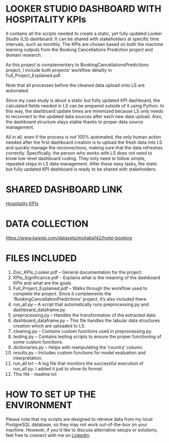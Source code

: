 # LOOKER STUDIO DASHBOARD WITH HOSPITALITY KPIs
It contains all the scripts needed to create a static, yet fully updated Looker Studio (LS) dashboard. It can be shared with stakeholders at specific time intervals, such as monthly. The KPIs are chosen based on both the machine learning outputs from the Booking Cancellations Prediction project and domain research.

As this project is complementary to BookingCancellationsPredictions project, I include both projects' workflow detailly in Full_Project_Explained.pdf. 

Note that all processes before the cleaned data upload onto LS are automated. 

Since my case study is about a static but fully updated KPI dashboard, the calculated fields needed in LS can be prepared outside of it using Python. In this way, the dashboard update times are minimized because LS only needs to reconnect to the updated data sources after each new data upload. Also, the dashboard structure stays stable thanks to proper data source management.

All in all, even if the process is not 100% automated, the only human action needed after the first dashboard creation is to upload the fresh data into LS and quickly manage the reconnections, making sure that the data refreshes correctly. Specifically, the person who works with LS does not need to know low-level dashboard coding. They only need to follow simple, repeated steps in LS data management. After these easy tasks, the static but fully updated KPI dashboard is ready to be shared with stakeholders.

# SHARED DASHBOARD LINK
[Hospitality KPIs](https://lookerstudio.google.com/reporting/8ee13cf9-54e6-41ac-823e-af0706cec66c)

# DATA COLLECTION
https://www.kaggle.com/datasets/mojtaba142/hotel-booking

# FILES INCLUDED
1) Doc_KPIs_Looker.pdf – General documentation for the project.
2) KPIs_Significance.pdf - Explains what is the meaning of the dashboard KPIs and what are the goals.
3) Full_Project_Explained.pdf – Walks through the workflow used to complete the project. Since it complements the ‘BookingCancellationPredictions’ project, it’s also included there.
4) run_all.py – A script that automatically runs preprocessing.py and dashboard_dataframe.py.
5) preprocessing.py – Handles the transformation of the extracted data.
6) dashboard_dataframe.py – This file handles the tabular data structures creation which are uploaded to LS.
7) cleaning.py – Contains custom functions used in preprocessing.py.
8) testing.py – Contains testing scripts to ensure the proper functioning of some custom functions.
9) dictionaries.py – Helps with manipulating the ‘country’ column.
10) results.py – Includes custom functions for model evaluation and interpretation.
11) run_all.txt – A log file that monitors the successful execution of run_all.py. I added it just to show its format.
12) This file - readme.txt

# HOW TO SET UP THE ENVIRONMENT
Please note that my scripts are designed to retrieve data from my local PostgreSQL database, so they may not work out-of-the-box on your machine. However, if you'd like to discuss alternative setups or solutions, feel free to connect with me on [Linkedin](https://www.linkedin.com/in/kimon-ioannis-lappas).
